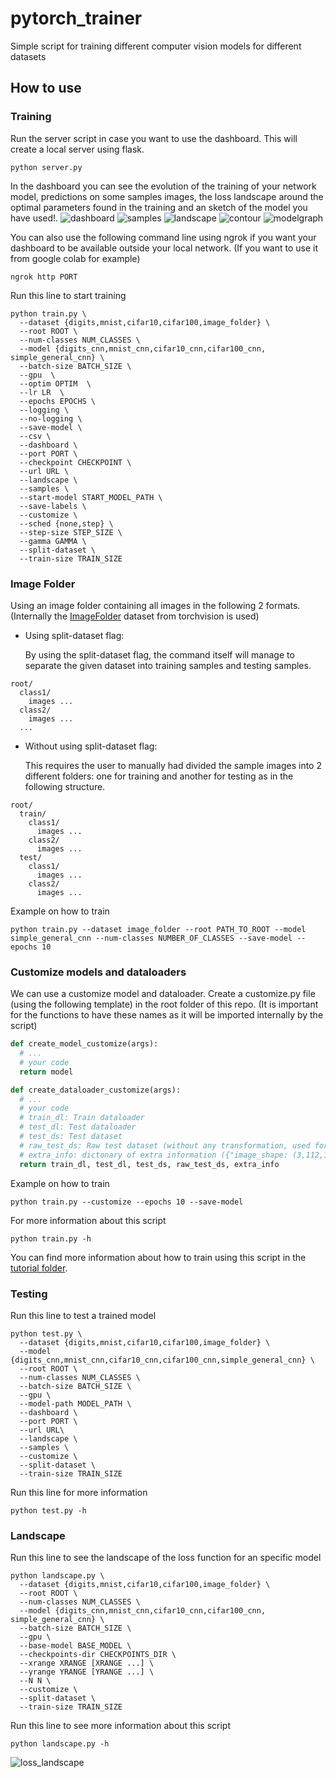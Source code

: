 # pytorch_trainer

Simple script for training different computer vision models for different datasets

## How to use

### Training

Run the server script in case you want to use the dashboard. This will create a local server using flask.

```
python server.py
```

In the dashboard you can see the evolution of the training of your network model, predictions on some samples images, the loss landscape around the optimal parameters found in the training and an sketch of the model you have used!.
![dashboard](samples/dashboard.png?raw=true "Dashboard")
![samples](samples/samples.png?raw=true "Samples")
![landscape](samples/loss_landscape.png?raw=true "Landscape")
![contour](samples/contour.png?raw=true "Contour")
![modelgraph](samples/model_graph.png?raw=true "Model Graph")

You can also use the following command line using ngrok if you want your dashboard to be available outside your local network. (If you want to use it from google colab for example)

```
ngrok http PORT
```

Run this line to start training

```
python train.py \
  --dataset {digits,mnist,cifar10,cifar100,image_folder} \
  --root ROOT \
  --num-classes NUM_CLASSES \
  --model {digits_cnn,mnist_cnn,cifar10_cnn,cifar100_cnn, simple_general_cnn} \
  --batch-size BATCH_SIZE \
  --gpu  \
  --optim OPTIM  \
  --lr LR  \
  --epochs EPOCHS \
  --logging \
  --no-logging \
  --save-model \
  --csv \
  --dashboard \
  --port PORT \
  --checkpoint CHECKPOINT \
  --url URL \
  --landscape \
  --samples \
  --start-model START_MODEL_PATH \
  --save-labels \
  --customize \
  --sched {none,step} \
  --step-size STEP_SIZE \
  --gamma GAMMA \
  --split-dataset \
  --train-size TRAIN_SIZE
```

### Image Folder

Using an image folder containing all images in the following 2 formats. (Internally the [ImageFolder](https://pytorch.org/vision/main/generated/torchvision.datasets.ImageFolder.html) dataset from torchvision is used)

- Using split-dataset flag:

  By using the split-dataset flag, the command itself will manage to separate the given dataset into training samples and testing samples.

```
root/
  class1/
    images ...
  class2/
    images ...
  ...
```

- Without using split-dataset flag:

  This requires the user to manually had divided the sample images into 2 different folders: one for training and another for testing as in the following structure.

```
root/
  train/
    class1/
      images ...
    class2/
      images ...
  test/
    class1/
      images ...
    class2/
      images ...
```

Example on how to train

```
python train.py --dataset image_folder --root PATH_TO_ROOT --model simple_general_cnn --num-classes NUMBER_OF_CLASSES --save-model --epochs 10
```

### Customize models and dataloaders

We can use a customize model and dataloader. Create a customize.py file (using the following template) in the root folder of this repo. (It is important for the functions to have these names as it will be imported internally by the script)

```python
def create_model_customize(args):
  # ...
  # your code
  return model

def create_dataloader_customize(args):
  # ...
  # your code
  # train_dl: Train dataloader
  # test_dl: Test dataloader
  # test_ds: Test dataset
  # raw_test_ds: Raw test dataset (without any transformation, used for the samples)
  # extra_info: dictonary of extra information ({"image_shape: (3,112,112), "labels": ["LABEL1","LABEL2",...]})
  return train_dl, test_dl, test_ds, raw_test_ds, extra_info
```

Example on how to train

```
python train.py --customize --epochs 10 --save-model
```

For more information about this script

```
python train.py -h
```

You can find more information about how to train using this script in the [tutorial folder](https://github.com/elvin-mark/pytorch_trainer/tree/main/tutorial).

### Testing

Run this line to test a trained model

```
python test.py \
  --dataset {digits,mnist,cifar10,cifar100,image_folder} \
  --model {digits_cnn,mnist_cnn,cifar10_cnn,cifar100_cnn,simple_general_cnn} \
  --root ROOT \
  --num-classes NUM_CLASSES \
  --batch-size BATCH_SIZE \
  --gpu \
  --model-path MODEL_PATH \
  --dashboard \
  --port PORT \
  --url URL\
  --landscape \
  --samples \
  --customize \
  --split-dataset \
  --train-size TRAIN_SIZE
```

Run this line for more information

```
python test.py -h
```

### Landscape

Run this line to see the landscape of the loss function for an specific model

```
python landscape.py \
  --dataset {digits,mnist,cifar10,cifar100,image_folder} \
  --root ROOT \
  --num-classes NUM_CLASSES \
  --model {digits_cnn,mnist_cnn,cifar10_cnn,cifar100_cnn, simple_general_cnn} \
  --batch-size BATCH_SIZE \
  --gpu \
  --base-model BASE_MODEL \
  --checkpoints-dir CHECKPOINTS_DIR \
  --xrange XRANGE [XRANGE ...] \
  --yrange YRANGE [YRANGE ...] \
  --N N \
  --customize \
  --split-dataset \
  --train-size TRAIN_SIZE
```

Run this line to see more information about this script

```
python landscape.py -h
```

![loss_landscape](samples/loss_landscape.png?raw=true "Loss Landscape")
